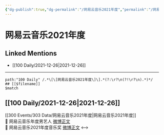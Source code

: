 ```yaml
---
{"dg-publish":true,"dg-permalink":"/网易云音乐2021年度","permalink":"/网易云音乐2021年度/","created":"2022-12-23T10:36:43.000+08:00","updated":"2023-04-10T16:48:03.422+08:00"}
---
```


# 网易云音乐2021年度

## Linked Mentions
- [[100 Daily/2021-12-26\|2021-12-26]]


---

```expander
path:"100 Daily" /.*\[\[网易云音乐2021年度\]\].*(?:\r?\n(?!\r?\n).*)*/
## [[$filename]]
$match
```
## [[100 Daily/2021-12-26\|2021-12-26]]
[[300 Events/303 Data/网易云音乐2021年度\|网易云音乐2021年度]]  
💫 网易云音乐年度男艺人 [微博正文](https://m.weibo.cn/6466290670/4718636847338653)  
💫 网易云音乐2021年度音乐奖 [微博正文](https://m.weibo.cn/6466290670/4718591919000403)
<-->